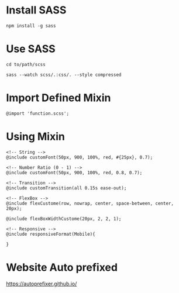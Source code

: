 # Install SASS
```
npm install -g sass
```

# Use SASS
```
cd to/path/scss

sass --watch scss/.:css/. --style compressed
```

# Import Defined Mixin
```
@import 'function.scss';
```

# Using Mixin
```
<!-- String -->
@include customFont(50px, 900, 100%, red, #{25px}, 0.7);

<!-- Number Ratio (0 - 1) -->
@include customFont(50px, 900, 100%, red, 0.8, 0.7);

<!-- Transition -->
@include customTransition(all 0.15s ease-out);

<!-- FlexBox -->
@include flexCustome(row, nowrap, center, space-between, center, 20px);

@include flexBoxWidthCustome(20px, 2, 2, 1);

<!-- Responsive -->
@include responsiveFormat(Mobile){
                
}
```

# Website Auto prefixed
https://autoprefixer.github.io/